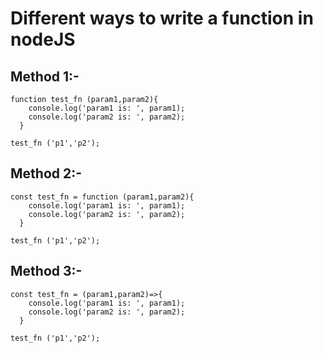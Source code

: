 # Different ways to write a function in nodeJS

## Method 1:-

```nodejs
function test_fn (param1,param2){
    console.log('param1 is: ', param1);
    console.log('param2 is: ', param2);
  }

test_fn ('p1','p2');
```

## Method 2:-

```nodejs
const test_fn = function (param1,param2){
    console.log('param1 is: ', param1);
    console.log('param2 is: ', param2);
  }

test_fn ('p1','p2');
```

## Method 3:-

```nodejs
const test_fn = (param1,param2)=>{
    console.log('param1 is: ', param1);
    console.log('param2 is: ', param2);
  }

test_fn ('p1','p2');
```
